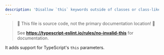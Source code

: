 ```yaml
---
description: 'Disallow `this` keywords outside of classes or class-like objects.'
---
```


> 🛑 This file is source code, not the primary documentation location! 🛑
>
> See **https://typescript-eslint.io/rules/no-invalid-this** for documentation.

<TypeScriptOverlap strict />

It adds support for TypeScript's `this` parameters.
